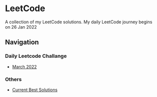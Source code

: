 # LeetCode
A collection of my LeetCode solutions. My daily LeetCode journey begins on 26 Jan 2022

## Navigation
### Daily Leetcode Challange
- [March 2022](https://github.com/XiangLun0713/LeetCode/tree/master/March%20LeetCoding%20Challenge%202022)

### Others
- [Current Best Solutions](https://github.com/XiangLun0713/LeetCode/tree/master/Solution)
